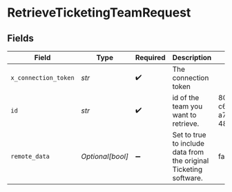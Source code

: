 # RetrieveTicketingTeamRequest


## Fields

| Field                                                             | Type                                                              | Required                                                          | Description                                                       | Example                                                           |
| ----------------------------------------------------------------- | ----------------------------------------------------------------- | ----------------------------------------------------------------- | ----------------------------------------------------------------- | ----------------------------------------------------------------- |
| `x_connection_token`                                              | *str*                                                             | :heavy_check_mark:                                                | The connection token                                              |                                                                   |
| `id`                                                              | *str*                                                             | :heavy_check_mark:                                                | id of the team you want to retrieve.                              | 801f9ede-c698-4e66-a7fc-48d19eebaa4f                              |
| `remote_data`                                                     | *Optional[bool]*                                                  | :heavy_minus_sign:                                                | Set to true to include data from the original Ticketing software. | false                                                             |
